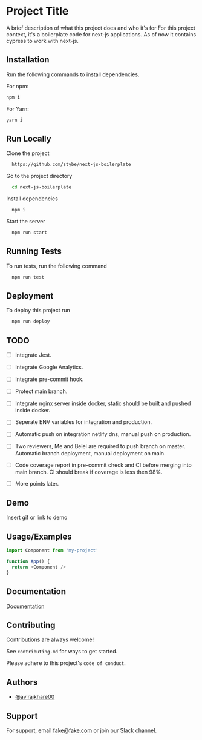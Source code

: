 
# Project Title

A brief description of what this project does and who it's for
For this project context, it's a boilerplate code for next-js applications. As of now it contains cypress to work with next-js.


## Installation

Run the following commands to install dependencies.

For npm:
```bash
npm i
```

For Yarn:
```bash
yarn i
```
    
## Run Locally

Clone the project

```bash
  https://github.com/stybe/next-js-boilerplate
```

Go to the project directory

```bash
  cd next-js-boilerplate
```

Install dependencies

```bash
  npm i
```

Start the server

```bash
  npm run start
```


## Running Tests

To run tests, run the following command

```bash
  npm run test
```


## Deployment

To deploy this project run

```bash
  npm run deploy
```

## TODO
 - [ ] Integrate Jest.
 - [ ] Integrate Google Analytics.
 - [ ] Integrate pre-commit hook.
 - [ ] Protect main branch.
 - [ ] Integrate nginx server inside docker, static should be built and pushed inside docker.
 - [ ] Seperate ENV variables for integration and production.
 - [ ] Automatic push on integration netlify dns, manual push on production.
 - [ ] Two reviewers, Me and Belel are required to push branch on master. Automatic branch deployment, manual deployment on main.
 - [ ] Code coverage report in pre-commit check and CI before merging into main branch. CI should break if coverage is less then 98%.
 - [ ] More points later.


## Demo

Insert gif or link to demo


## Usage/Examples

```javascript
import Component from 'my-project'

function App() {
  return <Component />
}
```


## Documentation

[Documentation](https://linktodocumentation)


## Contributing

Contributions are always welcome!

See `contributing.md` for ways to get started.

Please adhere to this project's `code of conduct`.


## Authors

- [@avirajkhare00](https://www.github.com/avirajkhare00)


## Support

For support, email fake@fake.com or join our Slack channel.
